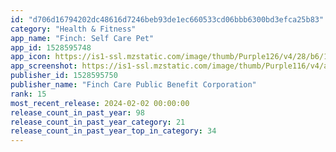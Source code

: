 ```yaml
---
id: "d706d16794202dc48616d7246beb93de1ec660533cd06bbb6300bd3efca25b83"
category: "Health & Fitness"
app_name: "Finch: Self Care Pet"
app_id: 1528595748
app_icon: https://is1-ssl.mzstatic.com/image/thumb/Purple126/v4/28/b6/13/28b61387-ca35-cc70-f533-1e9e4631c06e/AppIcon-0-0-1x_U007emarketing-0-0-0-7-0-0-sRGB-0-0-0-GLES2_U002c0-512MB-85-220-0-0.png/1024x1024bb.png
app_screenshot: https://is1-ssl.mzstatic.com/image/thumb/Purple116/v4/a3/f8/06/a3f80645-f4f7-7385-01a7-a4edc610e4e0/f20c899a-59aa-4d59-8c17-7e14f450793c_6.5__iphone_1.png/1242x2688bb.png
publisher_id: 1528595750
publisher_name: "Finch Care Public Benefit Corporation"
rank: 15
most_recent_release: 2024-02-02 00:00:00
release_count_in_past_year: 98
release_count_in_past_year_category: 21
release_count_in_past_year_top_in_category: 34
---
```

